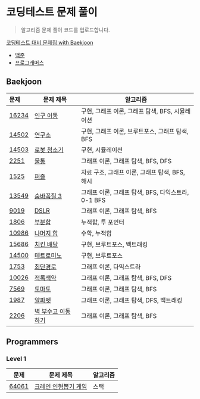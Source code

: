 # 코딩테스트 문제 풀이

> 알고리즘 문제 풀이 코드를 업로드합니다.

[코딩테스트 대비 문제집 with Baekjoon](https://github.com/soyeonii/baekjoon)

- [백준](#baekjoon)
- [프로그래머스](#programmers)
<!-- - [프로그래머스](#programmers)
  - [Level 1](#level-1) :egg:
  - [Level 2](#level-2) :hatching_chick:
  - [Level 3](#level-3) :hatched_chick:
  - [Level 4](#level-4) :chicken:
  - [SQL](#sql) :dolphin: -->

## Baekjoon

| 문제                                           | 문제 제목                                                                                                                                                                                                                                             | 알고리즘                                           |
| :--------------------------------------------- | ----------------------------------------------------------------------------------------------------------------------------------------------------------------------------------------------------------------------------------------------------- | -------------------------------------------------- |
| [16234](https://www.acmicpc.net/problem/16234) | [인구 이동](/%EB%B0%B1%EC%A4%80/Gold/16234.%E2%80%85%EC%9D%B8%EA%B5%AC%E2%80%85%EC%9D%B4%EB%8F%99/%EC%9D%B8%EA%B5%AC%E2%80%85%EC%9D%B4%EB%8F%99.py)                                                                                                   | 구현, 그래프 이론, 그래프 탐색, BFS, 시뮬레이션    |
| [14502](https://www.acmicpc.net/problem/14502) | [연구소](/%EB%B0%B1%EC%A4%80/Gold/14502.%E2%80%85%EC%97%B0%EA%B5%AC%EC%86%8C/%EC%97%B0%EA%B5%AC%EC%86%8C.py)                                                                                                                                          | 구현, 그래프 이론, 브루트포스, 그래프 탐색, BFS    |
| [14503](https://www.acmicpc.net/problem/14503) | [로봇 청소기](/%EB%B0%B1%EC%A4%80/Gold/14503.%E2%80%85%EB%A1%9C%EB%B4%87%E2%80%85%EC%B2%AD%EC%86%8C%EA%B8%B0/%EB%A1%9C%EB%B4%87%E2%80%85%EC%B2%AD%EC%86%8C%EA%B8%B0.py)                                                                               | 구현, 시뮬레이션                                   |
| [2251](https://www.acmicpc.net/problem/2251)   | [물통](/%EB%B0%B1%EC%A4%80/Gold/2251.%E2%80%85%EB%AC%BC%ED%86%B5/%EB%AC%BC%ED%86%B5.py)                                                                                                                                                               | 그래프 이론, 그래프 탐색, BFS, DFS                 |
| [1525](https://www.acmicpc.net/problem/1525)   | [퍼즐](/%EB%B0%B1%EC%A4%80/Gold/1525.%E2%80%85%ED%8D%BC%EC%A6%90/%ED%8D%BC%EC%A6%90.py)                                                                                                                                                               | 자료 구조, 그래프 이론, 그래프 탐색, BFS, 해시     |
| [13549](https://www.acmicpc.net/problem/13549) | [숨바꼭질 3](/%EB%B0%B1%EC%A4%80/Gold/13549.%E2%80%85%EC%88%A8%EB%B0%94%EA%BC%AD%EC%A7%88%E2%80%853/%EC%88%A8%EB%B0%94%EA%BC%AD%EC%A7%88%E2%80%853.py)                                                                                                | 그래프 이론, 그래프 탐색, BFS, 다익스트라, 0-1 BFS |
| [9019](https://www.acmicpc.net/problem/9019)   | [DSLR](/%EB%B0%B1%EC%A4%80/Gold/9019.%E2%80%85DSLR/DSLR.py)                                                                                                                                                                                           | 그래프 이론, 그래프 탐색, BFS                      |
| [1806](https://www.acmicpc.net/problem/1806)   | [부분합](/%EB%B0%B1%EC%A4%80/Gold/1806.%E2%80%85%EB%B6%80%EB%B6%84%ED%95%A9/%EB%B6%80%EB%B6%84%ED%95%A9.py)                                                                                                                                           | 누적합, 투 포인터                                  |
| [10986](https://www.acmicpc.net/problem/10986) | [나머지 합](/%EB%B0%B1%EC%A4%80/Gold/10986.%E2%80%85%EB%82%98%EB%A8%B8%EC%A7%80%E2%80%85%ED%95%A9/%EB%82%98%EB%A8%B8%EC%A7%80%E2%80%85%ED%95%A9.py)                                                                                                   | 수학, 누적합                                       |
| [15686](https://www.acmicpc.net/problem/15686) | [치킨 배달](/%EB%B0%B1%EC%A4%80/Gold/15686.%E2%80%85%EC%B9%98%ED%82%A8%E2%80%85%EB%B0%B0%EB%8B%AC/%EC%B9%98%ED%82%A8%E2%80%85%EB%B0%B0%EB%8B%AC.py)                                                                                                   | 구현, 브루트포스, 백트래킹                         |
| [14500](https://www.acmicpc.net/problem/14500) | [테트로미노](/%EB%B0%B1%EC%A4%80/Gold/14500.%E2%80%85%ED%85%8C%ED%8A%B8%EB%A1%9C%EB%AF%B8%EB%85%B8/%ED%85%8C%ED%8A%B8%EB%A1%9C%EB%AF%B8%EB%85%B8.py)                                                                                                  | 구현, 브루트포스                                   |
| [1753](https://www.acmicpc.net/problem/1753)   | [최단경로](/%EB%B0%B1%EC%A4%80/Gold/1753.%E2%80%85%EC%B5%9C%EB%8B%A8%EA%B2%BD%EB%A1%9C/%EC%B5%9C%EB%8B%A8%EA%B2%BD%EB%A1%9C.py)                                                                                                                       | 그래프 이론, 다익스트라                            |
| [10026](https://www.acmicpc.net/problem/10026) | [적록색약](/%EB%B0%B1%EC%A4%80/Gold/10026.%E2%80%85%EC%A0%81%EB%A1%9D%EC%83%89%EC%95%BD/%EC%A0%81%EB%A1%9D%EC%83%89%EC%95%BD.py)                                                                                                                      | 그래프 이론, 그래프 탐색, BFS, DFS                 |
| [7569](https://www.acmicpc.net/problem/7569)   | [토마토](/%EB%B0%B1%EC%A4%80/Gold/7569.%E2%80%85%ED%86%A0%EB%A7%88%ED%86%A0/%ED%86%A0%EB%A7%88%ED%86%A0.py)                                                                                                                                           | 그래프 이론, 그래프 탐색, BFS                      |
| [1987](https://www.acmicpc.net/problem/1987)   | [알파벳](/%EB%B0%B1%EC%A4%80/Gold/1987.%E2%80%85%EC%95%8C%ED%8C%8C%EB%B2%B3/%EC%95%8C%ED%8C%8C%EB%B2%B3.py)                                                                                                                                           | 그래프 이론, 그래프 탐색, DFS, 백트래킹            |
| [2206](https://www.acmicpc.net/problem/2206)   | [벽 부수고 이동하기](/%EB%B0%B1%EC%A4%80/Gold/2206.%E2%80%85%EB%B2%BD%E2%80%85%EB%B6%80%EC%88%98%EA%B3%A0%E2%80%85%EC%9D%B4%EB%8F%99%ED%95%98%EA%B8%B0/%EB%B2%BD%E2%80%85%EB%B6%80%EC%88%98%EA%B3%A0%E2%80%85%EC%9D%B4%EB%8F%99%ED%95%98%EA%B8%B0.py) | 그래프 이론, 그래프 탐색, BFS                      |

## Programmers

### Level 1

| 문제                                                                     | 문제 제목                                                                                                                                                                                                                                                                                                     | 알고리즘 |
| ------------------------------------------------------------------------ | ------------------------------------------------------------------------------------------------------------------------------------------------------------------------------------------------------------------------------------------------------------------------------------------------------------- | -------- |
| [64061](https://school.programmers.co.kr/learn/courses/30/lessons/64061) | [크레인 인형뽑기 게임](/%ED%94%84%EB%A1%9C%EA%B7%B8%EB%9E%98%EB%A8%B8%EC%8A%A4/lv1/64061.%E2%80%85%ED%81%AC%EB%A0%88%EC%9D%B8%E2%80%85%EC%9D%B8%ED%98%95%EB%BD%91%EA%B8%B0%E2%80%85%EA%B2%8C%EC%9E%84/%ED%81%AC%EB%A0%88%EC%9D%B8%E2%80%85%EC%9D%B8%ED%98%95%EB%BD%91%EA%B8%B0%E2%80%85%EA%B2%8C%EC%9E%84.py) | 스택     |

<!-- ### Level 2
| 문제                                                         | 문제 제목                                                    | 알고리즘                                                     |
| ------------------------------------------------------------ | ------------------------------------------------------------ | ------------------------------------------------------------ |
| [1844](https://programmers.co.kr/learn/courses/30/lessons/1844) | [게임 맵 최단거리](programmers/level2/1844.py)               | BFS                                                          |

### Level 3
| 문제                                                         | 문제 제목                                      | 알고리즘                     |
| ------------------------------------------------------------ | ---------------------------------------------- | ---------------------------- |
| [12900](https://programmers.co.kr/learn/courses/30/lessons/12900) | [2 x n 타일링](programmers/level3/12900.py)    | DP                           |

### Level 4
| 문제                                                         | 문제 제목                               | 알고리즘 |
| ------------------------------------------------------------ | --------------------------------------- | -------- |
| [43236](https://programmers.co.kr/learn/courses/30/lessons/43236) | [징검다리](programmers/level4/43236.py) | 이분탐색 |

### SQL
| 문제                                                         | 문제 제목                                                   | 유형                           |
| ------------------------------------------------------------ | ----------------------------------------------------------- | ------------------------------ |
| [59034](https://programmers.co.kr/learn/courses/30/lessons/59034) | [모든 레코드 조회하기](programmers/sql/59034.sql)           | SELECT                         | -->
